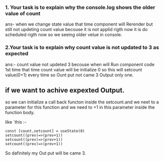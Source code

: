 ### 1. Your task is to explain why the console.log shows the older value of count

ans- when we change state value that time component will Rerender but still not updeting count value becouse it is not applid rigth now it is do scheduled rigth now so we seeing older velue in console.


### 2.Your task is to explain why count value is not updated to 3 as expected
ans:- count value not updeted 3 becouse when will Run component code 1st time that time count value will be initialize 0 so this will setcount value(0+1) every time so Ount put not came 3 Output only one.

## if we want to achive expexted Output.
so we can initialize a call back functon inside the setcount.and we neet to a parameter for this function and we need to +1 in this parameter inside the function body.

like `this :-
```
const [count,setcount] = useState(0)
setcount((prev)=>(prev+1))
setcount((prev)=>(prev+1))
setcount((prev)=>(prev+1))
```

So dafinitely my Out put will be came 3.
